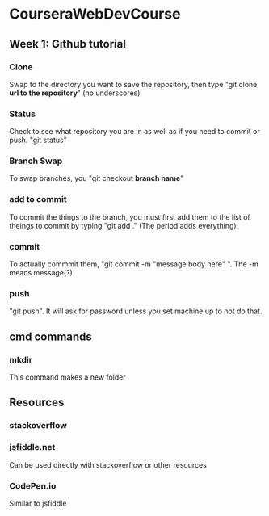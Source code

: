 # CourseraWebDevCourse
## Week 1: Github tutorial
### Clone
Swap to the directory you want to save the repository, then type "git clone __url to the repository__" (no underscores).
### Status
Check to see what repository you are in as well as if you need to commit or push. "git status"
### Branch Swap
To swap branches, you "git checkout __branch name__"
### add to commit
To commit the things to the branch, you must first add them to the list of theings to commit by typing "git add ." (The period adds everything).
### commit
To actually commmit them, "git commit -m "message body here" ".
The -m means message(?)
### push
"git push". It will ask for password unless you set machine up to not do that.


## cmd commands
### mkdir
This command makes a new folder

## Resources
### stackoverflow
### jsfiddle.net 
Can be used directly with stackoverflow or other resources

### CodePen.io
Similar to jsfiddle
